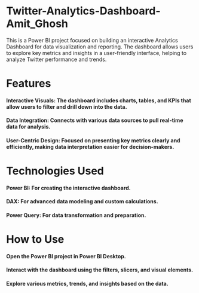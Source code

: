 # Twitter-Analytics-Dashboard-Amit_Ghosh
This is a Power BI project focused on building an interactive Analytics Dashboard for data visualization and reporting. The dashboard allows users to explore key metrics and insights in a user-friendly interface, helping to analyze Twitter performance and trends.

# Features
#### Interactive Visuals: The dashboard includes charts, tables, and KPIs that allow users to filter and drill down into the data.
#### Data Integration: Connects with various data sources to pull real-time data for analysis.
#### User-Centric Design: Focused on presenting key metrics clearly and efficiently, making data interpretation easier for decision-makers.
# Technologies Used
#### Power BI: For creating the interactive dashboard.
#### DAX: For advanced data modeling and custom calculations.
#### Power Query: For data transformation and preparation.
# How to Use
#### Open the Power BI project in Power BI Desktop.
#### Interact with the dashboard using the filters, slicers, and visual elements.
#### Explore various metrics, trends, and insights based on the data.
